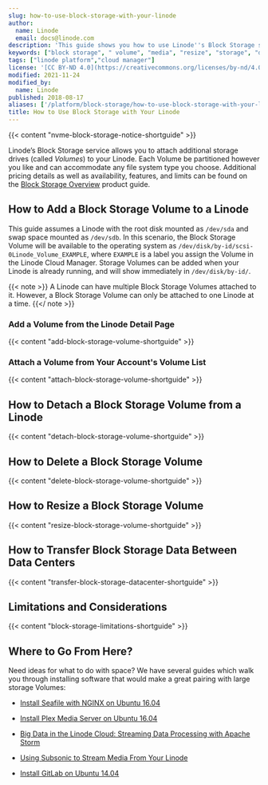 ```yaml
---
slug: how-to-use-block-storage-with-your-linode
author:
  name: Linode
  email: docs@linode.com
description: 'This guide shows you how to use Linode''s Block Storage services, including how to create, add, attach, detach, delete, resize, and transfer volumes.'
keywords: ["block storage", " volume", "media", "resize", "storage", "disk"]
tags: ["linode platform","cloud manager"]
license: '[CC BY-ND 4.0](https://creativecommons.org/licenses/by-nd/4.0)'
modified: 2021-11-24
modified_by:
  name: Linode
published: 2018-08-17
aliases: ['/platform/block-storage/how-to-use-block-storage-with-your-linode/','/platform/block-storage/how-to-use-block-storage-with-your-linode-new-manager/','/platform/block-storage/how-to-use-block-storage-with-your-linode-classic-manager/','/platform/how-to-use-block-storage-with-your-linode/']
title: How to Use Block Storage with Your Linode
---
```


{{< content "nvme-block-storage-notice-shortguide" >}}

Linode’s Block Storage service allows you to attach additional storage drives (called *Volumes*) to your Linode. Each Volume be partitioned however you like and can accommodate any file system type you choose. Additional pricing details as well as availability, features, and limits can be found on the [Block Storage Overview](/docs/products/storage/block-storage/) product guide.

## How to Add a Block Storage Volume to a Linode

This guide assumes a Linode with the root disk mounted as `/dev/sda` and swap space mounted as `/dev/sdb`. In this scenario, the Block Storage Volume will be available to the operating system as `/dev/disk/by-id/scsi-0Linode_Volume_EXAMPLE`, where `EXAMPLE` is a label you assign the Volume in the Linode Cloud Manager. Storage Volumes can be added when your Linode is already running, and will show immediately in `/dev/disk/by-id/`.

{{< note >}}
A Linode can have multiple Block Storage Volumes attached to it. However, a Block Storage Volume can only be attached to one Linode at a time.
{{</ note >}}

### Add a Volume from the Linode Detail Page

{{< content "add-block-storage-volume-shortguide" >}}

### Attach a Volume from Your Account's Volume List

{{< content "attach-block-storage-volume-shortguide" >}}

## How to Detach a Block Storage Volume from a Linode

{{< content "detach-block-storage-volume-shortguide" >}}

## How to Delete a Block Storage Volume

{{< content "delete-block-storage-volume-shortguide" >}}

## How to Resize a Block Storage Volume

{{< content "resize-block-storage-volume-shortguide" >}}

## How to Transfer Block Storage Data Between Data Centers

{{< content "transfer-block-storage-datacenter-shortguide" >}}

## Limitations and Considerations

{{< content "block-storage-limitations-shortguide" >}}

## Where to Go From Here?

Need ideas for what to do with space? We have several guides which walk you through installing software that would make a great pairing with large storage Volumes:

- [Install Seafile with NGINX on Ubuntu 16.04](/docs/applications/cloud-storage/install-seafile-with-nginx-on-ubuntu-1604/)

- [Install Plex Media Server on Ubuntu 16.04](/docs/applications/media-servers/install-plex-media-server-on-ubuntu-16-04/)

- [Big Data in the Linode Cloud: Streaming Data Processing with Apache Storm](/docs/applications/big-data/big-data-in-the-linode-cloud-streaming-data-processing-with-apache-storm/)

- [Using Subsonic to Stream Media From Your Linode](/docs/applications/media-servers/install-subsonic-media-server-on-ubuntu-or-debian/)

- [Install GitLab on Ubuntu 14.04](/docs/development/version-control/install-gitlab-on-ubuntu-14-04-trusty-tahr/)
